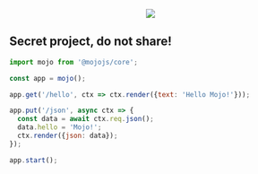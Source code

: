 <p align="center">
  <a href="https://mojojs.org">
    <img src="https://github.com/mojolicious/mojo.js/blob/main/docs/logo.png?raw=true" style="margin: 0 auto;">
  </a>
</p>

## Secret project, do not share!

```js
import mojo from '@mojojs/core';

const app = mojo();

app.get('/hello', ctx => ctx.render({text: 'Hello Mojo!'}));

app.put('/json', async ctx => {
  const data = await ctx.req.json();
  data.hello = 'Mojo!';
  ctx.render({json: data});
});

app.start();

```
